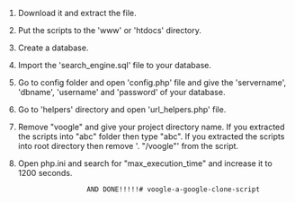 1) Download it and extract the file.


2) Put the scripts to the 'www' or 'htdocs' directory.


3) Create a database.


4) Import the 'search_engine.sql' file to your database.


5) Go to config folder and open 'config.php' file and give the 'servername', 'dbname', 'username' and 'password' of your database.


6) Go to 'helpers' directory and open 'url_helpers.php' file.


7) Remove "voogle" and give your project directory name.
   If you extracted the scripts into "abc" folder then type "abc".
   If you extracted the scripts into root directory then remove '. "/voogle"' from the script.


8) Open php.ini and search for "max_execution_time" and increase it to 1200 seconds.





						AND DONE!!!!!# voogle-a-google-clone-script
